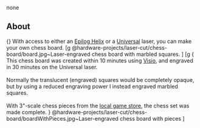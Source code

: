none
## About
{} With access to either an <a href="https://www.epiloglaser.com/laser-machines/product-line/">Epilog Helix</a> or a <a href="http://www.ulsinc.com/products/">Universal</a> laser, you can make your own chess board.
[g
 @hardware-projects/laser-cut/chess-board/board.jpg~Laser-engraved chess board with marbled squares.
]
[g
{
This chess board was created within 10 minutes using
<a href="http://en.wikipedia.org/wiki/Microsoft_Visio">Visio</a>,
and engraved in 30 minutes on the Universal laser.
<br /><br/>
Normally the translucent (engraved) squares would be completely opaque,
but by using a reduced engraving power I instead engraved marbled squares.
<br /><br/>
With 3"-scale chess pieces from the
<a href="http://www.unclesgames.com/">local game store</a>,
the chess set was made complete.
}
@hardware-projects/laser-cut/chess-board/boardWithPieces.jpg~Laser-engraved chess board with pieces
]
